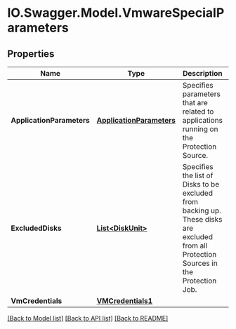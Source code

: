 # IO.Swagger.Model.VmwareSpecialParameters
## Properties

Name | Type | Description | Notes
------------ | ------------- | ------------- | -------------
**ApplicationParameters** | [**ApplicationParameters**](ApplicationParameters.md) | Specifies parameters that are related to applications running on the Protection Source. | [optional] 
**ExcludedDisks** | [**List&lt;DiskUnit&gt;**](DiskUnit.md) | Specifies the list of Disks to be excluded from backing up. These disks are excluded from all Protection Sources in the Protection Job. | [optional] 
**VmCredentials** | [**VMCredentials1**](VMCredentials1.md) |  | [optional] 

[[Back to Model list]](../README.md#documentation-for-models) [[Back to API list]](../README.md#documentation-for-api-endpoints) [[Back to README]](../README.md)

